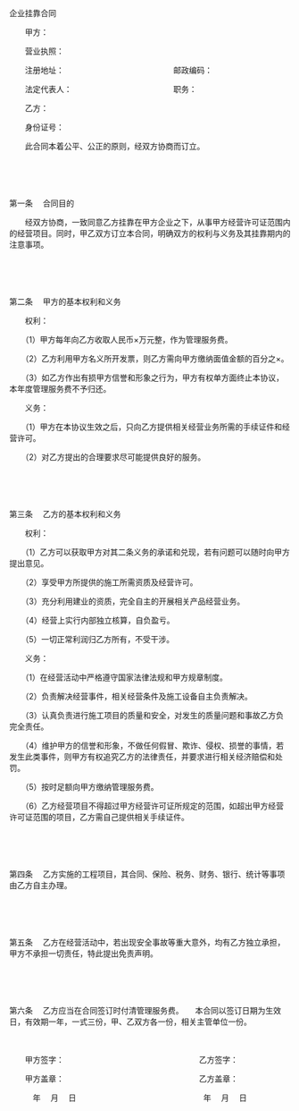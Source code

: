 



企业挂靠合同



 

　　甲方：

　　营业执照：

　　注册地址：　　　　　　　　　　　　　　邮政编码：

　　法定代表人：　　　　　　　　　　　　　职务：

　　乙方：

　　身份证号：　　

　　此合同本着公平、公正的原则，经双方协商而订立。

　　

　　

第一条
　合同目的

　　经双方协商，一致同意乙方挂靠在甲方企业之下，从事甲方经营许可证范围内的经营项目。同时，甲乙双方订立本合同，明确双方的权利与义务及其挂靠期内的注意事项。

　　

　　

第二条
　甲方的基本权利和义务

　　权利：

　　（1）甲方每年向乙方收取人民币×万元整，作为管理服务费。

　　（2）乙方利用甲方名义所开发票，则乙方需向甲方缴纳面值金额的百分之×。

　　（3）如乙方作出有损甲方信誉和形象之行为，甲方有权单方面终止本协议，本年度管理服务费不予归还。

　　义务：

　　（1）甲方在本协议生效之后，只向乙方提供相关经营业务所需的手续证件和经营许可。

　　（2）对乙方提出的合理要求尽可能提供良好的服务。

　　

　　

第三条
　乙方的基本权利和义务

　　权利：

　　（1）乙方可以获取甲方对其二条义务的承诺和兑现，若有问题可以随时向甲方提出意见。

　　（2）享受甲方所提供的施工所需资质及经营许可。

　　（3）充分利用建业的资质，完全自主的开展相关产品经营业务。

　　（4）经营上实行内部独立核算，自负盈亏。

　　（5）一切正常利润归乙方所有，不受干涉。

　　义务：

　　（1）在经营活动中严格遵守国家法律法规和甲方规章制度。

　　（2）负责解决经营事件，相关经营条件及施工设备自主负责解决。

　　（3）认真负责进行施工项目的质量和安全，对发生的质量问题和事故乙方负完全责任。

　　（4）维护甲方的信誉和形象，不做任何假冒、欺诈、侵权、损誉的事情，若发生此类事件，则甲方有权追究乙方的法律责任，并要求进行相关经济赔偿和处罚。

　　（5）按时足额向甲方缴纳管理服务费。

　　（6）乙方经营项目不得超过甲方经营许可证所规定的范围，如超出甲方经营许可证范围的项目，乙方需自己提供相关手续证件。

　　

　　

第四条
　乙方实施的工程项目，其合同、保险、税务、财务、银行、统计等事项由乙方自主办理。

　　

　　

第五条
　乙方在经营活动中，若出现安全事故等重大意外，均有乙方独立承担，甲方不承担一切责任，特此提出免责声明。

　　

　　

第六条
　乙方应当在合同签订时付清管理服务费。　　本合同以签订日期为生效日，有效期一年，一式三份，甲、乙双方各一份，相关主管单位一份。

　　

　　甲方签字：　　　　　　　　　　　　　　　　　 乙方签字：　　

　　甲方盖章：　　　　　　　　　　　　　　　　　 乙方盖章：　

　　　年　 月　 日　　　　　　　　　　　　　　　　 年　 月　 日